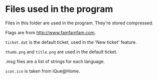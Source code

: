 # Files used in the program

Files in this folder are used in the program. They're stored compressed.

Flags are from http://www.famfamfam.com.

`ticket.dat` is the default ticket, used in the 'New ticket' feature.

`thumb.png` and `title.png` are used in the default ticket.

.msg files are a list of strings for each language.

`icon.ico` is taken from iQue@Home.
